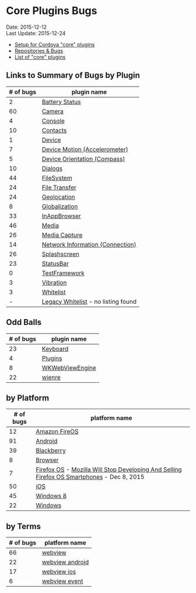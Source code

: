 # Core Plugins Bugs #
Date: 2015-12-12<br>
Last Update: 2015-12-24

- [Setup for Cordova "core" plugins](plugins-core-setup.md)
- [Repositories &amp; Bugs](bugs.md)
- [List of "core" plugins](http://cordova.apache.org/docs/en/5.4.0/cordova/plugins/pluginapis.html)

## Links to Summary of Bugs by Plugin ##

\# of bugs | plugin name
-----------|------------
2  | [Battery Status](https://issues.apache.org/jira/browse/CB-6838?jql=project%20%3D%20CB%20AND%20issuetype%20%3D%20Bug%20AND%20status%20%3D%20Open%20AND%20resolution%20%3D%20Unresolved%20AND%20component%20%3D%20%22Plugin%20Battery%20Status%22%20ORDER%20BY%20priority%20DESC%2C%20summary%20ASC%2C%20updatedDate%20DESC)
60 | [Camera](https://issues.apache.org/jira/browse/CB-8454?jql=project%20%3D%20CB%20AND%20issuetype%20%3D%20Bug%20AND%20status%20%3D%20Open%20AND%20resolution%20%3D%20Unresolved%20AND%20component%20%3D%20%22Plugin%20Camera%22%20ORDER%20BY%20priority%20DESC%2C%20summary%20ASC%2C%20updatedDate%20DESC)
4  | [Console](https://issues.apache.org/jira/browse/CB-5120?jql=project%20%3D%20CB%20AND%20issuetype%20%3D%20Bug%20AND%20status%20%3D%20Open%20AND%20resolution%20%3D%20Unresolved%20AND%20component%20%3D%20%22Plugin%20Console%22%20ORDER%20BY%20priority%20DESC%2C%20summary%20ASC%2C%20updatedDate%20DESC)
10 | [Contacts](https://issues.apache.org/jira/browse/CB-6683?jql=project%20%3D%20CB%20AND%20issuetype%20%3D%20Bug%20AND%20status%20%3D%20Open%20AND%20resolution%20%3D%20Unresolved%20AND%20component%20%3D%20%22Plugin%20Contacts%22%20ORDER%20BY%20priority%20DESC%2C%20summary%20ASC%2C%20updatedDate%20DESC)
1  | [Device](https://issues.apache.org/jira/browse/CB-9488?jql=project%20%3D%20CB%20AND%20issuetype%20%3D%20Bug%20AND%20status%20%3D%20Open%20AND%20resolution%20%3D%20Unresolved%20AND%20component%20%3D%20%22Plugin%20Device%22%20ORDER%20BY%20priority%20DESC%2C%20summary%20ASC%2C%20updatedDate%20DESC)
7  | [Device Motion (Accelerometer)](https://issues.apache.org/jira/browse/CB-9082?jql=project%20%3D%20CB%20AND%20issuetype%20%3D%20Bug%20AND%20status%20%3D%20Open%20AND%20resolution%20%3D%20Unresolved%20AND%20component%20%3D%20%22Plugin%20Device%20Motion%22%20ORDER%20BY%20priority%20DESC%2C%20summary%20ASC%2C%20updatedDate%20DESC)
5  | [Device Orientation (Compass)](https://issues.apache.org/jira/browse/CB-9234?jql=project%20%3D%20CB%20AND%20issuetype%20%3D%20Bug%20AND%20status%20%3D%20Open%20AND%20resolution%20%3D%20Unresolved%20AND%20component%20%3D%20%22Plugin%20Device%20Orientation%22%20ORDER%20BY%20priority%20DESC%2C%20summary%20ASC%2C%20updatedDate%20DESC)
10 | [Dialogs](https://issues.apache.org/jira/browse/CB-10154?jql=project%20%3D%20CB%20AND%20issuetype%20%3D%20Bug%20AND%20status%20%3D%20Open%20AND%20resolution%20%3D%20Unresolved%20AND%20component%20%3D%20%22Plugin%20Dialogs%22%20ORDER%20BY%20priority%20DESC%2C%20summary%20ASC%2C%20updatedDate%20DESC)
44 | [FileSystem](https://issues.apache.org/jira/browse/CB-8442?jql=project%20%3D%20CB%20AND%20issuetype%20%3D%20Bug%20AND%20status%20%3D%20Open%20AND%20resolution%20%3D%20Unresolved%20AND%20component%20%3D%20%22Plugin%20File%22%20ORDER%20BY%20priority%20DESC%2C%20summary%20ASC%2C%20updatedDate%20DESC)
24 | [File Transfer](https://issues.apache.org/jira/browse/CB-9022?jql=project%20%3D%20CB%20AND%20issuetype%20%3D%20Bug%20AND%20status%20%3D%20Open%20AND%20resolution%20%3D%20Unresolved%20AND%20component%20%3D%20%22Plugin%20File%20Transfer%22%20ORDER%20BY%20priority%20DESC%2C%20summary%20ASC%2C%20updatedDate%20DESC)
24 | [Geolocation](https://issues.apache.org/jira/browse/CB-4798?jql=project%20%3D%20CB%20AND%20issuetype%20%3D%20Bug%20AND%20status%20%3D%20Open%20AND%20resolution%20%3D%20Unresolved%20AND%20component%20%3D%20%22Plugin%20Geolocation%22%20ORDER%20BY%20priority%20DESC%2C%20summary%20ASC%2C%20updatedDate%20DESC)
8  | [Globalization](https://issues.apache.org/jira/browse/CB-7790?jql=project%20%3D%20CB%20AND%20issuetype%20%3D%20Bug%20AND%20status%20%3D%20Open%20AND%20resolution%20%3D%20Unresolved%20AND%20component%20%3D%20%22Plugin%20Globalization%22%20ORDER%20BY%20priority%20DESC%2C%20summary%20ASC%2C%20updatedDate%20DESC)
33 | [InAppBrowser](https://issues.apache.org/jira/browse/CB-7802?jql=project%20%3D%20CB%20AND%20issuetype%20%3D%20Bug%20AND%20status%20%3D%20Open%20AND%20resolution%20%3D%20Unresolved%20AND%20component%20%3D%20%22Plugin%20InAppBrowser%22%20ORDER%20BY%20priority%20DESC%2C%20summary%20ASC%2C%20updatedDate%20DESC)
46 | [Media](https://issues.apache.org/jira/browse/CB-6427?jql=project%20%3D%20CB%20AND%20issuetype%20%3D%20Bug%20AND%20status%20%3D%20Open%20AND%20resolution%20%3D%20Unresolved%20AND%20component%20%3D%20%22Plugin%20Media%22%20ORDER%20BY%20priority%20DESC%2C%20summary%20ASC%2C%20updatedDate%20DESC)
26 | [Media Capture](https://issues.apache.org/jira/browse/CB-7771?jql=project%20%3D%20CB%20AND%20issuetype%20%3D%20Bug%20AND%20status%20%3D%20Open%20AND%20resolution%20%3D%20Unresolved%20AND%20component%20%3D%20%22Plugin%20Media%20Capture%22%20ORDER%20BY%20priority%20DESC%2C%20summary%20ASC%2C%20updatedDate%20DESC)
14 | [Network Information (Connection)](https://issues.apache.org/jira/browse/CB-10160?jql=project%20%3D%20CB%20AND%20issuetype%20%3D%20Bug%20AND%20status%20%3D%20Open%20AND%20resolution%20%3D%20Unresolved%20AND%20component%20%3D%20%22Plugin%20Network%20Information%22%20ORDER%20BY%20priority%20DESC%2C%20summary%20ASC%2C%20updatedDate%20DESC)
26 | [Splashscreen](https://issues.apache.org/jira/browse/CB-7497?jql=project%20%3D%20CB%20AND%20issuetype%20%3D%20Bug%20AND%20status%20%3D%20Open%20AND%20resolution%20%3D%20Unresolved%20AND%20component%20%3D%20%22Plugin%20SplashScreen%22%20ORDER%20BY%20priority%20DESC%2C%20summary%20ASC%2C%20updatedDate%20DESC)
23 | [StatusBar](https://issues.apache.org/jira/browse/CB-8001?jql=project%20%3D%20CB%20AND%20issuetype%20%3D%20Bug%20AND%20status%20%3D%20Open%20AND%20resolution%20%3D%20Unresolved%20AND%20component%20%3D%20%22Plugin%20Statusbar%22%20ORDER%20BY%20priority%20DESC%2C%20summary%20ASC%2C%20updatedDate%20DESC)
0  | [TestFramework](https://issues.apache.org/jira/issues/?jql=project%20%3D%20CB%20AND%20issuetype%20%3D%20Bug%20AND%20status%20%3D%20Open%20AND%20resolution%20%3D%20Unresolved%20AND%20component%20%3D%20%22Plugin%20TestFramework%22%20ORDER%20BY%20priority%20DESC%2C%20summary%20ASC%2C%20updatedDate%20DESC)
3  | [Vibration](https://issues.apache.org/jira/browse/CB-7498?jql=project%20%3D%20CB%20AND%20issuetype%20%3D%20Bug%20AND%20status%20%3D%20Open%20AND%20resolution%20%3D%20Unresolved%20AND%20component%20%3D%20%22Plugin%20Vibration%22%20ORDER%20BY%20priority%20DESC%2C%20summary%20ASC%2C%20updatedDate%20DESC)
3  | [Whitelist](https://issues.apache.org/jira/browse/CB-9133?jql=project%20%3D%20CB%20AND%20issuetype%20%3D%20Bug%20AND%20status%20%3D%20Open%20AND%20resolution%20%3D%20Unresolved%20AND%20component%20%3D%20%22Plugin%20Whitelist%22%20ORDER%20BY%20priority%20DESC%2C%20summary%20ASC%2C%20updatedDate%20DESC)
-  | [Legacy Whitelist]() - no listing found

## Odd Balls ##

\# of bugs | plugin name
-----------|------------
23 | [Keyboard](https://issues.apache.org/jira/browse/CB-5632?jql=project%20%3D%20CB%20AND%20issuetype%20%3D%20Bug%20AND%20status%20%3D%20Open%20AND%20resolution%20%3D%20Unresolved%20AND%20component%20%3D%20%22Plugin%20Keyboard%22%20ORDER%20BY%20priority%20DESC%2C%20summary%20ASC%2C%20updatedDate%20DESC)
4  | [Plugins](https://issues.apache.org/jira/browse/CB-7281?jql=project%20%3D%20CB%20AND%20issuetype%20%3D%20Bug%20AND%20status%20%3D%20Open%20AND%20resolution%20%3D%20Unresolved%20AND%20component%20%3D%20Plugins%20ORDER%20BY%20priority%20DESC%2C%20summary%20ASC%2C%20updatedDate%20DESC)
8  | [WKWebViewEngine](https://issues.apache.org/jira/browse/CB-10143?jql=project%20%3D%20CB%20AND%20issuetype%20%3D%20Bug%20AND%20status%20%3D%20Open%20AND%20resolution%20%3D%20Unresolved%20AND%20component%20%3D%20%22Plugin%20WKWebViewEngine%22%20ORDER%20BY%20priority%20DESC%2C%20summary%20ASC%2C%20updatedDate%20DESC)
22 | [wienre](https://issues.apache.org/jira/browse/CB-8315?jql=project%20%3D%20CB%20AND%20issuetype%20%3D%20Bug%20AND%20status%20%3D%20Open%20AND%20resolution%20%3D%20Unresolved%20AND%20component%20%3D%20weinre%20ORDER%20BY%20priority%20DESC%2C%20summary%20ASC%2C%20updatedDate%20DESC)

## by Platform ##

\# of bugs | platform name
-----------|------------
12 | [Amazon FireOS](https://issues.apache.org/jira/browse/CB-6719?jql=project%20%3D%20CB%20AND%20issuetype%20%3D%20Bug%20AND%20status%20%3D%20Open%20AND%20resolution%20%3D%20Unresolved%20AND%20component%20%3D%20%22Amazon%20FireOS%22%20ORDER%20BY%20priority%20DESC%2C%20summary%20ASC%2C%20updatedDate%20DESC)
91 | [Android](https://issues.apache.org/jira/browse/CB-9710?jql=project%20%3D%20CB%20AND%20issuetype%20%3D%20Bug%20AND%20status%20%3D%20Open%20AND%20resolution%20%3D%20Unresolved%20AND%20component%20%3D%20Android%20ORDER%20BY%20priority%20DESC%2C%20summary%20ASC%2C%20updatedDate%20DESC) 
39 | [Blackberry](https://issues.apache.org/jira/browse/CB-6427?jql=project%20%3D%20CB%20AND%20issuetype%20%3D%20Bug%20AND%20status%20%3D%20Open%20AND%20resolution%20%3D%20Unresolved%20AND%20component%20%3D%20BlackBerry%20ORDER%20BY%20priority%20DESC%2C%20summary%20ASC%2C%20updatedDate%20DESC)
8  | [Browser](https://issues.apache.org/jira/browse/CB-8012?jql=project%20%3D%20CB%20AND%20issuetype%20%3D%20Bug%20AND%20status%20%3D%20Open%20AND%20resolution%20%3D%20Unresolved%20AND%20component%20%3D%20Browser%20ORDER%20BY%20priority%20DESC%2C%20summary%20ASC%2C%20updatedDate%20DESC)
7  | [Firefox OS](https://issues.apache.org/jira/browse/CB-8448?jql=project%20%3D%20CB%20AND%20issuetype%20%3D%20Bug%20AND%20status%20%3D%20Open%20AND%20resolution%20%3D%20Unresolved%20AND%20component%20%3D%20FirefoxOS%20ORDER%20BY%20priority%20DESC%2C%20summary%20ASC%2C%20updatedDate%20DESC) - [Mozilla Will Stop Developing And Selling Firefox OS Smartphones](http://techcrunch.com/2015/12/08/mozilla-will-stop-developing-and-selling-firefox-os-smartphones/) - Dec 8, 2015
50 | [iOS](https://issues.apache.org/jira/browse/CB-10092?jql=project%20%3D%20CB%20AND%20issuetype%20%3D%20Bug%20AND%20status%20%3D%20Open%20AND%20resolution%20%3D%20Unresolved%20AND%20component%20%3D%20iOS%20ORDER%20BY%20priority%20DESC%2C%20summary%20ASC%2C%20updatedDate%20DESC)
45 | [Windows 8](https://issues.apache.org/jira/browse/CB-6214?jql=project%20%3D%20CB%20AND%20issuetype%20%3D%20Bug%20AND%20status%20%3D%20Open%20AND%20resolution%20%3D%20Unresolved%20AND%20component%20in%20%28%22Windows%208%22%2C%20WP8%29%20ORDER%20BY%20priority%20DESC%2C%20summary%20ASC%2C%20updatedDate%20DESC)
22 | [Windows](https://issues.apache.org/jira/browse/CB-10024?jql=project%20%3D%20CB%20AND%20issuetype%20%3D%20Bug%20AND%20status%20%3D%20Open%20AND%20resolution%20%3D%20Unresolved%20AND%20component%20%3D%20Windows%20ORDER%20BY%20priority%20DESC%2C%20summary%20ASC%2C%20updatedDate%20DESC)


## by Terms ##

\# of bugs | platform name
-----------|------------
66 | [webview](https://issues.apache.org/jira/browse/CB-9914?jql=project%20%3D%20CB%20AND%20issuetype%20%3D%20Bug%20AND%20status%20%3D%20Open%20AND%20text%20~%20webview%20ORDER%20BY%20priority%20DESC)
22 | [webview android](https://issues.apache.org/jira/browse/CB-9615?jql=project%20%3D%20CB%20AND%20issuetype%20%3D%20Bug%20AND%20status%20%3D%20Open%20AND%20text%20~%20%22webview%20android%22%20ORDER%20BY%20priority%20DESC)
17 | [webview ios](https://issues.apache.org/jira/browse/CB-7958?jql=project%20%3D%20CB%20AND%20issuetype%20%3D%20Bug%20AND%20status%20%3D%20Open%20AND%20text%20~%20%22webview%20ios%22%20ORDER%20BY%20priority%20DESC)
6  | [webview event](https://issues.apache.org/jira/browse/CB-7958?jql=project%20%3D%20CB%20AND%20issuetype%20%3D%20Bug%20AND%20status%20%3D%20Open%20AND%20text%20~%20%22webview%20event%22%20ORDER%20BY%20priority%20DESC)






